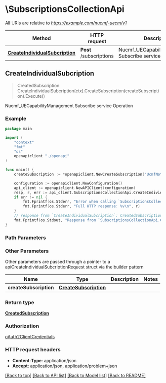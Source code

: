 # \SubscriptionsCollectionApi

All URIs are relative to *https://example.com/nucmf-uecm/v1*

Method | HTTP request | Description
------------- | ------------- | -------------
[**CreateIndividualSubcription**](SubscriptionsCollectionApi.md#CreateIndividualSubcription) | **Post** /subscriptions | Nucmf_UECapabilityManagement Subscribe service Operation



## CreateIndividualSubcription

> CreatedSubscription CreateIndividualSubcription(ctx).CreateSubscription(createSubscription).Execute()

Nucmf_UECapabilityManagement Subscribe service Operation

### Example

```go
package main

import (
    "context"
    "fmt"
    "os"
    openapiclient "./openapi"
)

func main() {
    createSubscription := *openapiclient.NewCreateSubscription("UcmfNotificationUri_example") // CreateSubscription | 

    configuration := openapiclient.NewConfiguration()
    api_client := openapiclient.NewAPIClient(configuration)
    resp, r, err := api_client.SubscriptionsCollectionApi.CreateIndividualSubcription(context.Background()).CreateSubscription(createSubscription).Execute()
    if err != nil {
        fmt.Fprintf(os.Stderr, "Error when calling `SubscriptionsCollectionApi.CreateIndividualSubcription``: %v\n", err)
        fmt.Fprintf(os.Stderr, "Full HTTP response: %v\n", r)
    }
    // response from `CreateIndividualSubcription`: CreatedSubscription
    fmt.Fprintf(os.Stdout, "Response from `SubscriptionsCollectionApi.CreateIndividualSubcription`: %v\n", resp)
}
```

### Path Parameters



### Other Parameters

Other parameters are passed through a pointer to a apiCreateIndividualSubcriptionRequest struct via the builder pattern


Name | Type | Description  | Notes
------------- | ------------- | ------------- | -------------
 **createSubscription** | [**CreateSubscription**](CreateSubscription.md) |  | 

### Return type

[**CreatedSubscription**](CreatedSubscription.md)

### Authorization

[oAuth2ClientCredentials](../README.md#oAuth2ClientCredentials)

### HTTP request headers

- **Content-Type**: application/json
- **Accept**: application/json, application/problem+json

[[Back to top]](#) [[Back to API list]](../README.md#documentation-for-api-endpoints)
[[Back to Model list]](../README.md#documentation-for-models)
[[Back to README]](../README.md)

